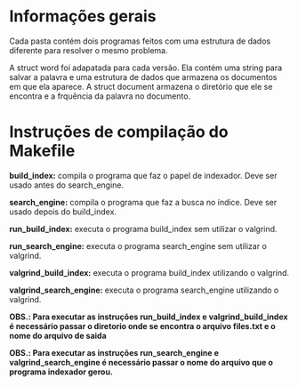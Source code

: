# Informações gerais
Cada pasta contém dois programas feitos com uma estrutura de dados diferente para resolver o mesmo problema.

A struct word foi adapatada para cada versão. Ela contém uma string para salvar a palavra e uma estrutura de dados que armazena os documentos em que ela aparece.
A struct document armazena o diretório que ele se encontra e a frquência da palavra no documento.

# Instruções de compilação do Makefile
**build_index:** compila o programa que faz o papel de indexador. Deve ser usado antes do search_engine.

**search_engine:** compila o programa que faz a busca no índice. Deve ser usado depois do build_index.

**run_build_index:** executa o programa build_index sem utilizar o valgrind.

**run_search_engine:** executa o programa search_engine sem utilizar o valgrind.

**valgrind_build_index:** executa o programa build_index utilizando o valgrind.

**valgrind_search_engine:** executa o programa search_engine utilizando o valgrind.

**OBS.: Para executar as instruções run_build_index e valgrind_build_index é necessário passar o diretorio onde se encontra o arquivo files.txt e o nome do arquivo de saida**

**OBS.: Para executar as instruções run_search_engine e valgrind_search_engine é necessário passar o nome do arquivo que o programa indexador gerou.**